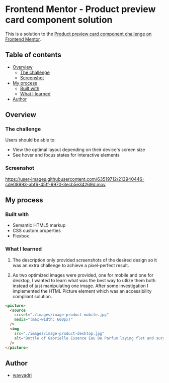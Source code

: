 # Frontend Mentor - Product preview card component solution

This is a solution to the [Product preview card component challenge on Frontend Mentor](https://www.frontendmentor.io/challenges/product-preview-card-component-GO7UmttRfa).

## Table of contents

- [Overview](#overview)
  - [The challenge](#the-challenge)
  - [Screenshot](#screenshot)
- [My process](#my-process)
  - [Built with](#built-with)
  - [What I learned](#what-i-learned)
- [Author](#author)

## Overview

### The challenge

Users should be able to:

- View the optimal layout depending on their device's screen size
- See hover and focus states for interactive elements

### Screenshot



https://user-images.githubusercontent.com/63519712/213940446-cde08993-abf6-45ff-9970-3ecb5e34269d.mov



## My process

### Built with

- Semantic HTML5 markup
- CSS custom properties
- Flexbox

### What I learned

1. The description only provided screenshots of the desired design so it was an extra challenge to achieve a pixel-perfect result.

2. As two optimized images were provided, one for mobile and one for desktop, I wanted to learn what was the best way to utlize them both instead of just manipulating one image. After some investigation I implemented the HTML Picture element which was an accessibility compliant solution.

```html
<picture>
  <source
    srcset="./images/image-product-mobile.jpg"
    media="(max-width: 600px)"
  />
  <img
    src="./images/image-product-desktop.jpg"
    alt="Bottle of Gabrielle Essence Eau De Parfum laying flat and surrounded by green leaves"
  />
</picture>
```

## Author

- [wavyadri](https://www.github.com/wavyadri)
